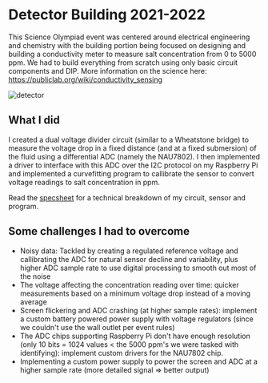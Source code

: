 # Detector Building 2021-2022
This Science Olympiad event was centered around electrical engineering and chemistry with the building portion being focused on designing and building a conductivity meter to measure salt concentration from 0 to 5000 ppm. We had to build everything from scratch using only basic circuit components and DIP. More information on the science here: https://publiclab.org/wiki/conductivity_sensing

![detector](https://github.com/SanderGi/Science-Olympiad/assets/97496861/d804d9ef-6f6d-4cb0-8567-a7f1ebf89cf2)

## What I did
I created a dual voltage divider circuit (similar to a Wheatstone bridge) to measure the voltage drop in a fixed distance (and at a fixed submersion) of the fluid using a differential ADC (namely the NAU7802). I then implemented a driver to interface with this ADC over the I2C protocol on my Raspberry Pi and implemented a curvefitting program to callibrate the sensor to convert voltage readings to salt concentration in ppm.

Read the [specsheet](https://github.com/SanderGi/Science-Olympiad/blob/main/Detector/C05_DetectorBuilding_SpecSheet.docx) for a technical breakdown of my circuit, sensor and program.

## Some challenges I had to overcome
- Noisy data: Tackled by creating a regulated reference voltage and callibrating the ADC for natural sensor decline and variability, plus higher ADC sample rate to use digital processing to smooth out most of the noise
- The voltage affecting the concentration reading over time: quicker measurements based on a minimum voltage drop instead of a moving average
- Screen flickering and ADC crashing (at higher sample rates): implement a custom battery powered power supply with voltage regulators (since we couldn't use the wall outlet per event rules)
- The ADC chips supporting Raspberry Pi don't have enough resolution (only 10 bits = 1024 values < the 5000 ppm's we were tasked with identifying): implement custom drivers for the NAU7802 chip.
- Implementing a custom power supply to power the screen and ADC at a higher sample rate (more detailed signal => better output)
